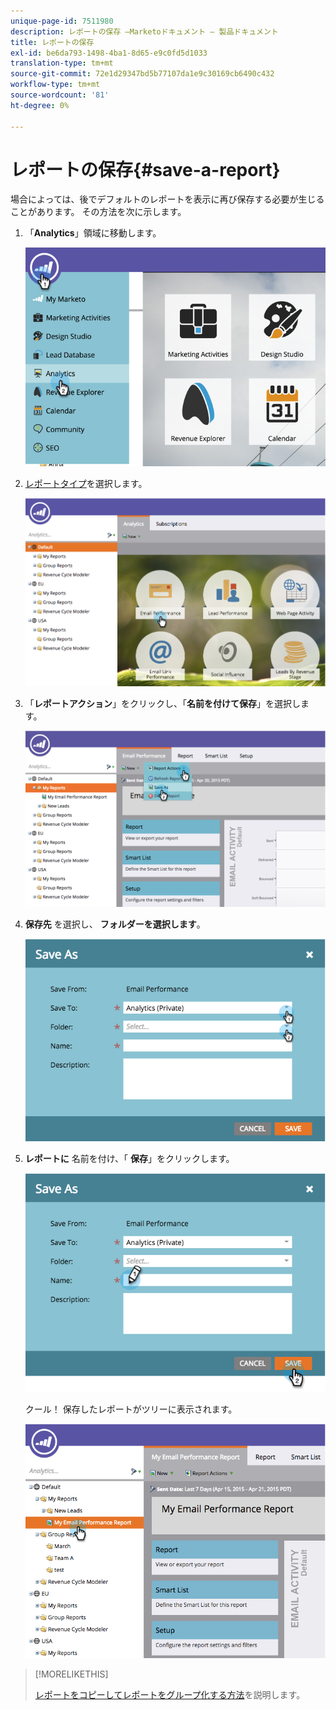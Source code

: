 ```yaml
---
unique-page-id: 7511980
description: レポートの保存 —Marketoドキュメント — 製品ドキュメント
title: レポートの保存
exl-id: be6da793-1498-4ba1-8d65-e9c0fd5d1033
translation-type: tm+mt
source-git-commit: 72e1d29347bd5b77107da1e9c30169cb6490c432
workflow-type: tm+mt
source-wordcount: '81'
ht-degree: 0%

---
```


# レポートの保存{#save-a-report}

場合によっては、後でデフォルトのレポートを表示に再び保存する必要が生じることがあります。 その方法を次に示します。

1. 「**Analytics**」領域に移動します。

   ![](assets/image2015-4-30-11-3a50-3a5.png)

1. [レポートタイプ](/help/marketo/product-docs/reporting/basic-reporting/report-types/report-type-overview.md)を選択します。

   ![](assets/image2015-4-20-16-3a57-3a42.png)

1. 「**レポートアクション**」をクリックし、「**名前を付けて保存**」を選択します。

   ![](assets/image2015-4-20-17-3a4-3a11.png)

1. **保存先** を選択し、 **フォルダーを選択します**。

   ![](assets/image2015-4-20-17-3a33-3a25.png)

1. **レポートに** 名前を付け、「 **保存**」をクリックします。

   ![](assets/image2015-4-20-17-3a34-3a57.png)

   クール！ 保存したレポートがツリーに表示されます。

   ![](assets/image2015-4-21-11-3a12-3a40.png)

>[!MORELIKETHIS]
>
>[レポートをコピーしてレポートをグループ化する方法](/help/marketo/product-docs/reporting/basic-reporting/report-activity/clone-a-report-to-group-reports.md)を説明します。
